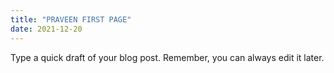 ```yaml
---
title: "PRAVEEN FIRST PAGE"
date: 2021-12-20
---
```

Type a quick draft of your blog post. Remember, you can always edit it later.
